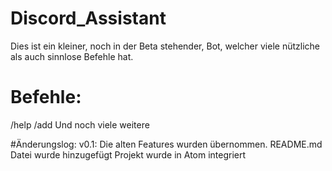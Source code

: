 # Discord_Assistant
Dies ist ein kleiner, noch in der Beta stehender, Bot, welcher viele nützliche als auch sinnlose Befehle hat.
# Befehle:
/help
/add
Und noch viele weitere

#Änderungslog:
	v0.1:
		Die alten Features wurden übernommen.
    README.md Datei wurde hinzugefügt
    Projekt wurde in Atom integriert
